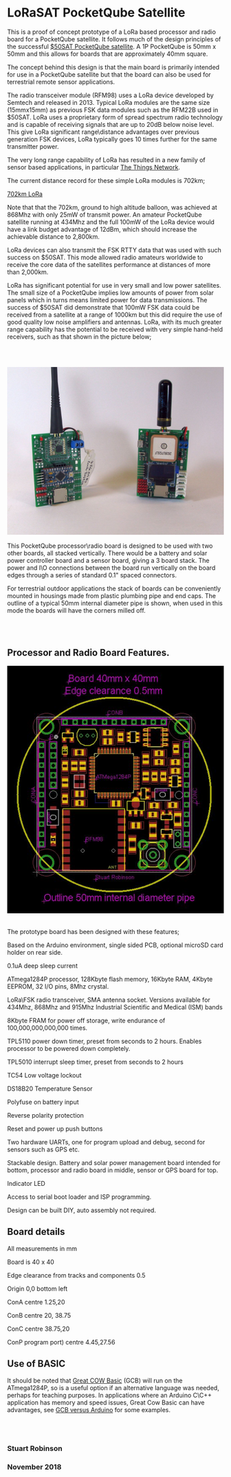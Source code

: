 # LoRaSAT PocketQube Satellite

This is a proof of concept prototype of a LoRa based processor and radio board for a PocketQube satellite. It follows much of the design principles of the successful [$50SAT PocketQube satellite](http://www.50dollarsat.info/). A 1P PocketQube is 50mm x 50mm and this allows for boards that are approximately 40mm square. 

The concept behind this design is that the main board is primarily intended for use in a PocketQube satellite but that the board can also be used for terrestrial remote sensor applications. 

The radio transceiver module (RFM98) uses a LoRa device developed by Semtech and released in 2013. Typical LoRa modules are the same size (15mmx15mm) as previous FSK data modules such as the RFM22B used in $50SAT. LoRa uses a proprietary form of spread spectrum radio technology and is capable of receiving signals that are up to 20dB below noise level. This give LoRa significant range\distance advantages over previous generation FSK devices, LoRa typically goes 10 times further for the same transmitter power. 

The very long range capability of LoRa has resulted in a new family of sensor based applications, in particular [The Things Network](https://www.thethingsnetwork.org/).

The current distance record for these simple LoRa modules is 702km;

[702km LoRa](https://www.thethingsnetwork.org/article/ground-breaking-world-record-lorawan-packet-received-at-702-km-436-miles-distance?source=techstories.org)

Note that that the 702km, ground to high altitude balloon, was achieved at 868Mhz with only 25mW of transmit power. An amateur PocketQube satellite running at 434Mhz and the full 100mW of the LoRa device would have a link budget advantage of 12dBm, which should increase the achievable distance to 2,800km. 

LoRa devices can also transmit the FSK RTTY data that was used with such success on $50SAT. This mode allowed radio amateurs worldwide to receive the core data of the satellites performance at distances of more than 2,000km.      

LoRa has significant potential for use in very small and low power satellites. The small size of a PocketQube implies low amounts of power from solar panels which in turns means limited power for data transmissions. The success of $50SAT did demonstrate that 100mW FSK data could be received from a satellite at a range of 1000km but this did require the use of good quality low noise amplifiers and antennas. LoRa, with its much greater range capability has the potential to be received with very simple hand-held receivers, such as that shown in the picture below;

<br><br>

![Picture 1](/Pictures/ProMiniShields.jpg)

This PocketQube processor\radio board is designed to be used with two other boards, all stacked vertically. There would be a battery and solar power controller board and a sensor board, giving a 3 board stack. The power and I\O connections between the board run vertically on the board edges through a series of standard 0.1" spaced connectors. 

For terrestrial outdoor applications the stack of boards can be conveniently mounted in housings made from plastic plumbing pipe and end caps. The outline of a typical 50mm internal diameter pipe is shown, when used in this mode the boards will have the corners milled off. 

<br><br>
## Processor and Radio Board Features.


![Picture 1](/Pictures/LoRaSAT_PCB_Layout.jpg)
<br><br>

The prototype board has been designed with these features;

Based on the Arduino environment, single sided PCB, optional microSD card holder on rear side.

0.1uA deep sleep current

ATmega1284P processor, 128Kbyte flash memory, 16Kbyte RAM, 4Kbyte EEPROM, 32 I/O pins, 8Mhz crystal.

LoRa\FSK radio transceiver, SMA antenna socket. Versions available for 434Mhz, 868Mhz and 915Mhz Industrial Scientific and Medical (ISM) bands 

8Kbyte FRAM for power off storage, write endurance of 100,000,000,000,000 times.

TPL5110 power down timer, preset from seconds to 2 hours. Enables processor to be powered down completely.

TPL5010 interrupt sleep timer, preset from seconds to 2 hours

TC54 Low voltage lockout

DS18B20 Temperature Sensor 

Polyfuse on battery input

Reverse polarity protection

Reset and power up push buttons

Two hardware UARTs, one for program upload and debug, second for sensors such as GPS etc.    

Stackable design. Battery and solar power management board intended for bottom, processor and radio board in middle, sensor or GPS board for top.

Indicator LED

Access to serial boot loader and ISP programming.

Design can be built DIY, auto assembly not required.

## Board details
All measurements in mm

Board is 40 x 40

Edge clearance from tracks and components 0.5

Origin 0,0 bottom left 

ConA centre 1.25,20

ConB centre 20, 38.75 

ConC centre 38.75,20

ConP program port) centre 4.45,27.56


## Use of BASIC

It should be noted that [Great COW Basic](http://gcbasic.sourceforge.net/Typesetter/index.php/Home) (GCB) will run on the ATmega1284P, so is a useful option if an alternative language was needed, perhaps for teaching purposes. In applications where an Arduino C\C++ application has memory and speed issues, Great Cow Basic can have advantages, see [GCB versus Arduino](https://www.youtube.com/watch?v=qdloFhULa3I) for some examples. 

<br><br>
### Stuart Robinson
### November 2018

 